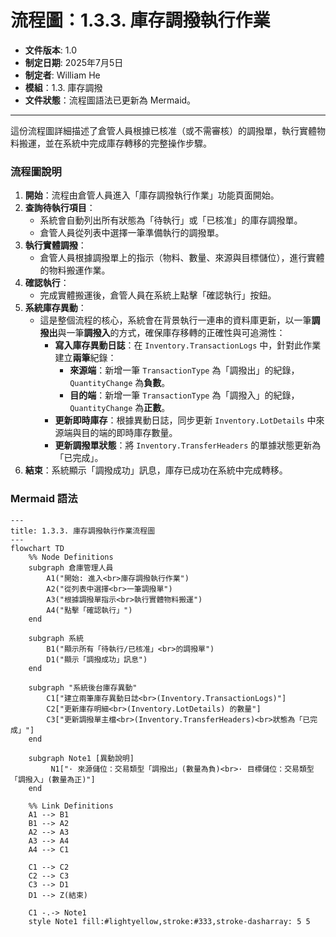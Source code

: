 # 流程圖：1.3.3. 庫存調撥執行作業

* **文件版本**: 1.0
* **制定日期**: 2025年7月5日
* **制定者**: William He
* **模組**：1.3. 庫存調撥
* **文件狀態**：流程圖語法已更新為 Mermaid。

---

這份流程圖詳細描述了倉管人員根據已核准（或不需審核）的調撥單，執行實體物料搬運，並在系統中完成庫存轉移的完整操作步驟。

### 流程圖說明

1.  **開始**：流程由倉管人員進入「庫存調撥執行作業」功能頁面開始。
2.  **查詢待執行項目**：
    * 系統會自動列出所有狀態為「待執行」或「已核准」的庫存調撥單。
    * 倉管人員從列表中選擇一筆準備執行的調撥單。
3.  **執行實體調撥**：
    * 倉管人員根據調撥單上的指示（物料、數量、來源與目標儲位），進行實體的物料搬運作業。
4.  **確認執行**：
    * 完成實體搬運後，倉管人員在系統上點擊「確認執行」按鈕。
5.  **系統庫存異動**：
    * 這是整個流程的核心，系統會在背景執行一連串的資料庫更新，以一筆**調撥出**與一筆**調撥入**的方式，確保庫存移轉的正確性與可追溯性：
        * **寫入庫存異動日誌**：在 `Inventory.TransactionLogs` 中，針對此作業建立**兩筆**紀錄：
            * **來源端**：新增一筆 `TransactionType` 為「調撥出」的紀錄，`QuantityChange` 為**負數**。
            * **目的端**：新增一筆 `TransactionType` 為「調撥入」的紀錄，`QuantityChange` 為**正數**。
        * **更新即時庫存**：根據異動日誌，同步更新 `Inventory.LotDetails` 中來源端與目的端的即時庫存數量。
        * **更新調撥單狀態**：將 `Inventory.TransferHeaders` 的單據狀態更新為「已完成」。
6.  **結束**：系統顯示「調撥成功」訊息，庫存已成功在系統中完成轉移。

### Mermaid 語法

```mermaid
---
title: 1.3.3. 庫存調撥執行作業流程圖
---
flowchart TD
    %% Node Definitions
    subgraph 倉庫管理人員
        A1("開始: 進入<br>庫存調撥執行作業")
        A2("從列表中選擇<br>一筆調撥單")
        A3("根據調撥單指示<br>執行實體物料搬運")
        A4("點擊「確認執行」")
    end

    subgraph 系統
        B1("顯示所有「待執行/已核准」<br>的調撥單")
        D1("顯示「調撥成功」訊息")
    end

    subgraph "系統後台庫存異動"
        C1["建立兩筆庫存異動日誌<br>(Inventory.TransactionLogs)"]
        C2["更新庫存明細<br>(Inventory.LotDetails) 的數量"]
        C3["更新調撥單主檔<br>(Inventory.TransferHeaders)<br>狀態為「已完成」"]
    end

    subgraph Note1 [異動說明]
         N1["· 來源儲位：交易類型「調撥出」(數量為負)<br>· 目標儲位：交易類型「調撥入」(數量為正)"]
    end

    %% Link Definitions
    A1 --> B1
    B1 --> A2
    A2 --> A3
    A3 --> A4
    A4 --> C1
    
    C1 --> C2
    C2 --> C3
    C3 --> D1
    D1 --> Z(結束)

    C1 -.-> Note1
    style Note1 fill:#lightyellow,stroke:#333,stroke-dasharray: 5 5